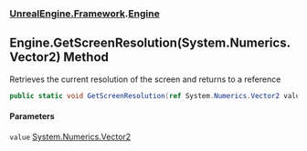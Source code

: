 ### [UnrealEngine.Framework](./UnrealEngine-Framework.md 'UnrealEngine.Framework').[Engine](./Engine.md 'UnrealEngine.Framework.Engine')
## Engine.GetScreenResolution(System.Numerics.Vector2) Method
Retrieves the current resolution of the screen and returns to a reference  
```csharp
public static void GetScreenResolution(ref System.Numerics.Vector2 value);
```
#### Parameters
<a name='UnrealEngine-Framework-Engine-GetScreenResolution(System-Numerics-Vector2)-value'></a>
`value` [System.Numerics.Vector2](https://docs.microsoft.com/en-us/dotnet/api/System.Numerics.Vector2 'System.Numerics.Vector2')  
  
